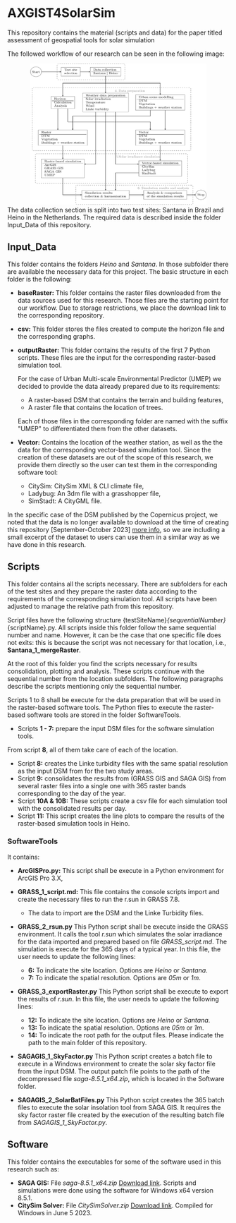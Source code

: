 # AXGIST4SolarSim
This repository contains the material (scripts and data) for the paper titled assessment of geospatial tools for solar simulation

The followed workflow of our research can be seen in the following image:
<center>
<img src="images/workflow.png " width="400" height="320">
</center>
The data collection section is split into two test sites: Santana in Brazil and Heino in the Netherlands. The required data is described inside the folder Input_Data of this repository.

## Input_Data
This folder contains the folders *Heino* and *Santana*. In those subfolder there are available the necessary data for this project. The basic structure in each folder is the following:

- **baseRaster:** This folder contains the raster files downloaded from the data sources used for this research. Those files are the starting point for our workflow. Due to storage restrictions, we place the download link to the corresponding repository.
- **csv:** This folder stores the files created to compute the horizon file and the corresponding graphs.
- **outputRaster:** This folder contains the results of the first 7 Python scripts. These files are the input for the corresponding raster-based simulation tool.

    For the case of Urban Multi-scale Environmental Predictor (UMEP) we decided to provide the data already prepared due to its requirements:
    - A raster-based DSM that contains the terrain and building features,
    - A raster file that contains the location of trees.

    Each of those files in the corresponding folder are named with the suffix "UMEP" to differentiated them from the other datasets.
- **Vector:** Contains the location of the weather station, as well as the the data for the corresponding vector-based simulation tool. Since the creation of these datasets are out of the scope of this research, we provide them directly so the user can test them in the corresponding software tool:
    - CitySim: CitySim XML & CLI climate file,
    - Ladybug: An 3dm file with a grasshopper file,
    - SimStadt: A CityGML file.

In the specific case of the DSM published by the Copernicus project, we noted that the data is no longer available to download at the time of creating this repository [September-October 2023] [more info](https://land.copernicus.eu/en/products/products-that-are-no-longer-disseminated-on-the-clms-website?tag=Copernicus%20Land), so we are including a small excerpt of the dataset to users can use them in a similar way as we have done in this research.

## Scripts
This folder contains all the scripts necessary. There are subfolders for each of the test sites and they prepare the raster data according to the requirements of the corresponding simulation tool. All scripts have been adjusted to manage the relative path from this repository.

Script files have the following structure {testSiteName}_{sequentialNumber}_{scriptName}.py. All scripts inside this folder follow the same sequential number and name. However, it can be the case that one specific file does not exits: this is because the script was not necessary for that location, i.e., **Santana_1_mergeRaster**.

At the root of this folder you find the scripts necessary for results consolidation, plotting and analysis. These scripts continue with the sequential number from the location subfolders. The following paragraphs describe the scripts mentioning only the sequential number.

Scripts 1 to 8 shall be execute for the data preparation that will be used in the raster-based software tools. The Python files to execute the raster-based software tools are stored in the folder SoftwareTools.

- Scripts **1 - 7:** prepare the input DSM files for the software simulation tools.

From script **8**, all of them take care of each of the location.

- Script **8:** creates the Linke turbidity files with the same spatial resolution as the input DSM from for the two study areas.
- Script **9:** consolidates the results from (GRASS GIS and SAGA GIS) from several raster files into a single one with 365 raster bands corresponding to the day of the year.
- Script **10A & 10B:** These scripts create a csv file for each simulation tool with the consolidated results per day.
- Script **11:** This script creates the line plots to compare the results of the raster-based simulation tools in Heino.

### SoftwareTools
It contains:
-  **ArcGISPro.py:** This script shall be execute in a Python environment for ArcGIS Pro 3.X,
- **GRASS_1_script.md:** This file contains the console scripts import and create the necessary files to run the r.sun in GRASS 7.8.
    - The data to import are the DSM and the Linke Turbidity files.
-  **GRASS_2_rsun.py** This Python script shall be execute inside the GRASS environment. It calls the tool *r.sun* which simulates the solar irradiance for the data imported and prepared based on file *GRASS_script.md*. The simulation is execute for the 365 days of a typical year. In this file, the user needs to update the following lines:
    - **6:** To indicate the site location. Options are *Heino* or *Santana*.
    - **7:** To indicate the spatial resolution. Options are *05m* or *1m*.
- **GRASS_3_exportRaster.py** This Python script shall be execute to export the results of *r.sun*. In this file, the user needs to update the following lines:
    - **12:** To indicate the site location. Options are *Heino* or *Santana*.
    - **13:** To indicate the spatial resolution. Options are *05m* or *1m*.
    - **14:** To indicate the root path for the output files. Please indicate the path to the main folder of this repository.
- **SAGAGIS_1_SkyFactor.py** This Python script creates a batch file to execute in a Windows environment to create the solar sky factor file from the input DSM. The output patch file points to the path of the decompressed file *saga-8.5.1_x64.zip*, which is located in the Software folder.

- **SAGAGIS_2_SolarBatFiles.py** This Python script creates the 365 batch files to execute the solar insolation tool from SAGA GIS. It requires the sky factor raster file created by the execution of the resulting batch file from *SAGAGIS_1_SkyFactor.py*.
## Software
This folder contains the executables for some of the software used in this research such as:
- **SAGA GIS:** File *saga-8.5.1_x64.zip* [Download link](https://sourceforge.net/projects/saga-gis/files/SAGA%20-%208/SAGA%20-%208.5.1/). Scripts and simulations were done using the software for Windows x64 version 8.5.1.
- **CitySim Solver:** File *CitySimSolver.zip* [Download link](https://github.com/kaemco/CitySim-Solver). Compiled for Windows in June 5 2023.